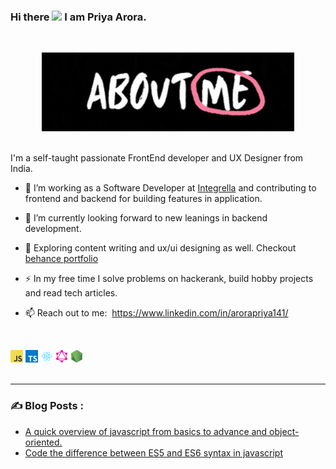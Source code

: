 ### Hi there  <img src="https://media.giphy.com/media/hvRJCLFzcasrR4ia7z/giphy.gif" width="20"> **I am Priya Arora**.

<br/>

<p align="center"><a href="https://piyaarora.github.io/Portfolio/"><img width="80%" alt="Hello, I'm Priya." src="./assets/abt me.png" /></a></p>

<br/>
I'm a self-taught passionate FrontEnd developer and UX Designer from India.

- 💼  I’m working as a Software Developer at [Integrella](https://www.integrella.com/) and contributing to frontend and backend for building features in application.

- 🌱 I’m currently looking forward to new leanings in backend development.

- 👀 Exploring content writing and ux/ui designing as well. Checkout [behance portfolio](https://www.behance.net/priyaarora7)

- ⚡ In my free time I solve problems on hackerank, build hobby projects and read tech articles.

- 📫 Reach out to me: &nbsp;<a href="https://www.linkedin.com/in/priya-arora-98315b179/">https://www.linkedin.com/in/arorapriya141/</a>

<br/>


<code><img height="20" alt="javascript" src="https://raw.githubusercontent.com/github/explore/80688e429a7d4ef2fca1e82350fe8e3517d3494d/topics/javascript/javascript.png"></code>
<code><img height="20" alt="typescript" src="https://raw.githubusercontent.com/github/explore/80688e429a7d4ef2fca1e82350fe8e3517d3494d/topics/typescript/typescript.png"></code>
<code><img height="20" alt="react" src="https://raw.githubusercontent.com/github/explore/80688e429a7d4ef2fca1e82350fe8e3517d3494d/topics/react/react.png"></code>
<code><img height="20" alt="graphql" src="https://raw.githubusercontent.com/github/explore/5c058a388828bb5fde0bcafd4bc867b5bb3f26f3/topics/graphql/graphql.png"></code>
<code><img height="20" alt="nodejs" src="https://raw.githubusercontent.com/github/explore/80688e429a7d4ef2fca1e82350fe8e3517d3494d/topics/nodejs/nodejs.png"></code>   
<br/>

---

<!-- BLOG-POST-LIST:START -->


### ✍️ Blog Posts : 

- [A quick overview of javascript from basics to advance and object-oriented.](https://medium.com/@arorapiya141/all-about-learning-javascript-from-basics-to-advance-and-object-oriented-a43e022cbf9c)
- [Code the difference between ES5 and ES6 syntax in javascript](https://medium.com/@arorapiya141/code-the-difference-between-es5-and-es6-syntax-in-javascript-330fa456ab3d)
<!-- BLOG-POST-LIST:END -->
